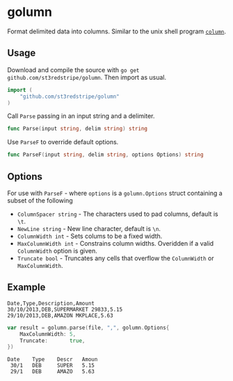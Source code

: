 # golumn

Format delimited data into columns. Similar to the unix shell program [`column`](http://linux.about.com/library/cmd/blcmdl1_column.htm).

## Usage

Download and compile the source with `go get github.com/st3redstripe/golumn`. Then import as usual.

```go
import (
	"github.com/st3redstripe/golumn"
)
```

Call `Parse` passing in an input string and a delimiter.

```go
func Parse(input string, delim string) string
```

Use `ParseF` to override default options.

```go
func ParseF(input string, delim string, options Options) string
```

## Options

For use with `ParseF` - where `options` is a `golumn.Options` struct containing a subset of the following

* `ColumnSpacer string` - The characters used to pad columns, default is `\t`.
* `NewLine string` - New line character, default is `\n`.
* `ColumnWidth int` - Sets colums to be a fixed width.
* `MaxColumnWidth int` - Constrains column widths. Overidden if a valid `ColumnWidth` option is given.
* `Truncate bool` - Truncates any cells that overflow the `ColumnWidth` or `MaxColumnWidth`.

## Example

```
Date,Type,Description,Amount
30/10/2013,DEB,SUPERMARKET 29833,5.15
29/10/2013,DEB,AMAZON MKPLACE,5.63
```

```go
var result = golumn.parse(file, ",", golumn.Options{
	MaxColumnWidth: 5,
	Truncate:       true,
})
```

```
Date 	Type	Descr	Amoun
 30/1	DEB 	SUPER	5.15 
 29/1	DEB 	AMAZO	5.63 
```